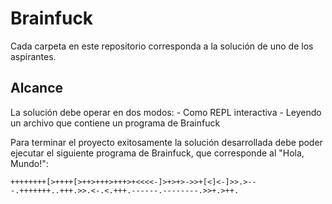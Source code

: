 # Brainfuck

Cada carpeta en este repositorio corresponda a la solución de uno de los
aspirantes.

## Alcance

La solución debe operar en dos modos:
    - Como REPL interactiva
    - Leyendo un archivo que contiene un programa de Brainfuck

Para terminar el proyecto exitosamente la solución desarrollada
debe poder ejecutar el siguiente programa de Brainfuck, que corresponde
al "Hola, Mundo!":

```
++++++++[>++++[>++>+++>+++>+<<<<-]>+>+>->>+[<]<-]>>.>---.+++++++..+++.>>.<-.<.+++.------.--------.>>+.>++.
```

